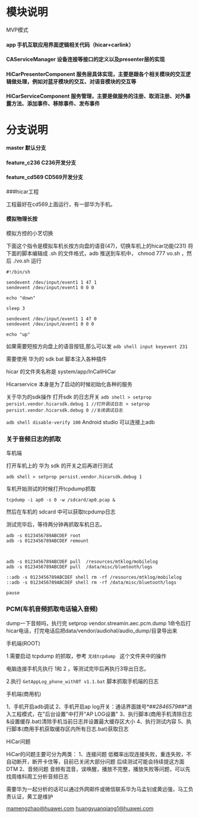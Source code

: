 # 模块说明
MVP模式
#### app 手机互联应用界面逻辑相关代码（hicar+carlink）
#### CAServiceManager 设备连接等接口的定义以及presenter层的实现
#### HiCarPresenterComponent 服务层具体实现，主要是跟各个相关模块的交互逻辑做处理，例如对蓝牙模块的交互、对语音模块的交互等
#### HiCarServiceComponent 服务管理，主要是做服务的注册、取消注册、对外暴露方法、添加事件、移除事件、发布事件

# 分支说明
#### master 默认分支
#### feature_c236 C236开发分支
#### feature_cd569 CD569开发分支

###hicar工程

工程最好在cd569上面运行，有一部华为手机。

#### 模拟物理长按

模拟方控的小艺切换

下面这个指令是模拟车机长按方向盘的语音(47)，切换车机上的hicar功能(231)
将下面的脚本编辑成 .sh 的文件格式，adb 推送到车机中， chmod 777 vo.sh ，然后 ./vo.sh 运行
```
#!/bin/sh

sendevent /dev/input/event1 1 47 1
sendevent /dev/input/event1 0 0 0

echo "down"

sleep 3

sendevent /dev/input/event1 1 47 0
sendevent /dev/input/event1 0 0 0

echo "up"

```

如果需要短按方向盘上的语音按钮,那么可以发
`adb shell input keyevent 231`


需要使用 华为的 sdk bat 脚本注入各种插件

hicar 的文件夹名称是 system/app/InCallHiCar

Hicarservice 本身是为了启动的时候初始化各种的服务

关于华为的sdk操作
打开sdk 的日志开关
`adb shell > setprop persist.vendor.hicarsdk.debug 1 //打开调试日志 > setprop persist.vendor.hicarsdk.debug 0 //关闭调试日志`

`adb shell disable-verify 100`   Android studio 可以连接上adb



### 关于音频日志的抓取

车机端

打开车机上的 华为 sdk 的开关之后再进行测试

`adb shell > setprop persist.vendor.hicarsdk.debug 1`

车机开始测试的时候打开tcpdump抓取

`tcpdump -i ap0 -s 0 -w /sdcard/ap0.pcap &`

然后在车机的 sdcard 中可以获取tcpdump日志

测试完毕后，等待两分钟再抓取车机日志。

```
adb -s 0123456789ABCDEF root
adb -s 0123456789ABCDEF remount



adb -s 0123456789ABCDEF pull  /resources/mtklog/mobilelog
adb -s 0123456789ABCDEF pull  /data/misc/bluetooth/logs

::adb -s 0123456789ABCDEF shell rm -rf /resources/mtklog/mobilelog
::adb -s 0123456789ABCDEF shell rm -rf /data/misc/bluetooth/logs

pause
```

### PCM(车机音频抓取电话输入音频)

dump一下音频吗，执行完 setprop vendor.streamin.aec.pcm.dump 1命令后打hicar电话，打完电话后把data/vendor/audiohal/audio_dump/目录导出来




手机端(ROOT)

1.需要启动 tcpdump 的抓取，参考 `无线tcpdump ` 这个文件夹中的操作

电脑连接手机先执行 1和 2 。等测试完毕后再执行3导出日志。

2.执行 `GetAppLog_phone_withBT v1.1.bat` 脚本抓取手机端的日志

手机端(商用机)

1、手机开启adb调试
2、手机开启ap log开关：通话界面拨号*#*#2846579#*#*进入工程模式，在"后台设置"中打开"AP LOG设置"
3、执行脚本(商用手机清除日志&设置缓存.bat)清除手机当前日志并设置最大缓存区大小
4、执行测试内容
5、执行脚本(商用手机获取缓存区内所有日志.bat)获取日志

HiCar问题

HiCar的问题主要可分为两类：
1、连接问题
   低概率出现连接失败，重连失败，不自动断开，断开卡住等，目前已关闭大部分问题
   后续测试可能会持续提这方面DTM
2、音频问题
   音频有混音，误唤醒，播放不完整，播放失败等问题，可以先找周维科周工分析音频日志

   需要华为一起分析的话可以通过外网邮件或微信联系华为马孟钊或黄远强，马工负责认证，黄工是维护

   mamengzhao@huawei.com      huangyuanqiang1@huawei.com